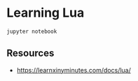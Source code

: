# Learning Lua

``` sh
jupyter notebook
```

## Resources

- https://learnxinyminutes.com/docs/lua/
